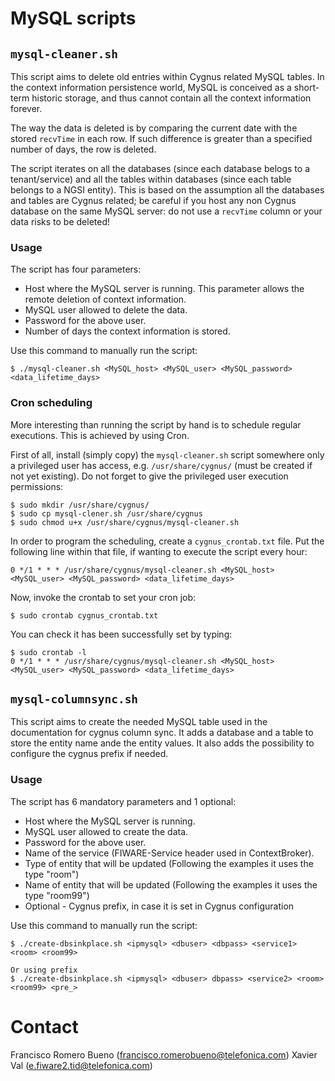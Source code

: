 # MySQL scripts

## `mysql-cleaner.sh`
This script aims to delete old entries within Cygnus related MySQL tables. In the context information persistence world, MySQL is conceived as a short-term historic storage, and thus cannot contain all the context information forever.

The way the data is deleted is by comparing the current date with the stored `recvTime` in each row. If such difference is greater than a specified number of days, the row is deleted.

The script iterates on all the databases (since each database belogs to a tenant/service) and all the tables within databases (since each table belongs to a NGSI entity). This is based on the assumption all the databases and tables are Cygnus related; be careful if you host any non Cygnus database on the same MySQL server: do not use a `recvTime` column or your data risks to be deleted!

### Usage
The script has four parameters:

* Host where the MySQL server is running. This parameter allows the remote deletion of context information.
* MySQL user allowed to delete the data.
* Password for the above user.
* Number of days the context information is stored.

Use this command to manually run the script:

    $ ./mysql-cleaner.sh <MySQL_host> <MySQL_user> <MySQL_password> <data_lifetime_days>

### Cron scheduling
More interesting than running the script by hand is to schedule regular executions. This is achieved by using Cron.

First of all, install (simply copy) the `mysql-cleaner.sh` script somewhere only a privileged user has access, e.g. `/usr/share/cygnus/` (must be created if not yet existing). Do not forget to give the privileged user execution permissions:

    $ sudo mkdir /usr/share/cygnus/
    $ sudo cp mysql-clener.sh /usr/share/cygnus 
    $ sudo chmod u+x /usr/share/cygnus/mysql-cleaner.sh

In order to program the scheduling, create a `cygnus_crontab.txt` file. Put the following line within that file, if wanting to execute the script every hour:

    0 */1 * * * /usr/share/cygnus/mysql-cleaner.sh <MySQL_host> <MySQL_user> <MySQL_password> <data_lifetime_days>

Now, invoke the crontab to set your cron job:

    $ sudo crontab cygnus_crontab.txt

You can check it has been successfully set by typing:

    $ sudo crontab -l
    0 */1 * * * /usr/share/cygnus/mysql-cleaner.sh <MySQL_host> <MySQL_user> <MySQL_password> <data_lifetime_days>      


## `mysql-columnsync.sh`
This script aims to create the needed MySQL table used in the documentation for cygnus column sync.
It adds a database and a table to store the entity name ande the entity values. 
It also adds the possibility to configure the cygnus prefix if needed.

### Usage
The script has 6 mandatory parameters and 1 optional:

* Host where the MySQL server is running. 
* MySQL user allowed to create the data.
* Password for the above user.
* Name of the service (FIWARE-Service header used in ContextBroker).
* Type of entity that will be updated (Following the examples it uses the type "room")
* Name of entity that will be updated (Following the examples it uses the type "room99")
* Optional - Cygnus prefix, in case it is set in Cygnus configuration



Use this command to manually run the script:

    $ ./create-dbsinkplace.sh <ipmysql> <dbuser> <dbpass> <service1> <room> <room99>
    
    Or using prefix
    $ ./create-dbsinkplace.sh <ipmysql> <dbuser> dbpass> <service2> <room> <room99> <pre_>



# Contact
Francisco Romero Bueno (francisco.romerobueno@telefonica.com)
Xavier Val (e.fiware2.tid@telefonica.com) 

